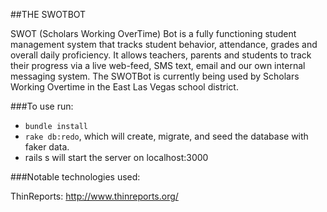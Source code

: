 ##THE SWOTBOT

SWOT (Scholars Working OverTime) Bot is a fully functioning student management system that tracks student behavior, attendance, grades and overall daily proficiency. It allows teachers, parents and students to track their progress via a live web-feed, SMS text, email and our own internal messaging system. The SWOTBot is currently being used by Scholars Working Overtime in the East Las Vegas school district.

###To use run:

* ```bundle install```
* ```rake db:redo```, which will create, migrate, and seed the database with faker data.
* rails s will start the server on localhost:3000


###Notable technologies used:

ThinReports: http://www.thinreports.org/
